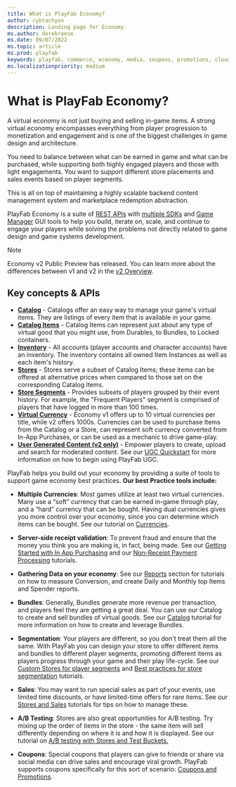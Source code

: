 ```yaml
---
title: What is PlayFab Economy?
author: cybtachyon
description: Landing page for Economy.
ms.author: derekreese
ms.date: 09/07/2022
ms.topic: article
ms.prod: playfab
keywords: playfab, commerce, economy, media, coupons, promotions, cloudscript
ms.localizationpriority: medium
---
```


# What is PlayFab Economy?

A virtual economy is not just buying and selling in-game items. A strong virtual economy encompasses everything from player progression to monetization and engagement and is one of the biggest challenges in game design and architecture.

You need to balance between what can be earned in game and what can be purchased, while supporting both highly engaged players and those with light engagements. You want to support different store placements and sales events based on player segments.

This is all on top of maintaining a highly scalable backend content management system and marketplace redemption abstraction.

PlayFab Economy is a suite of [REST APIs](/rest/api/playfab/economy) with [multiple SDKs](../sdks/playfab-sdk-intro.md) and [Game Manager](../gamemanager/index.md) GUI tools to help you build, iterate on, scale, and continue to engage your players while solving the problems not directly related to game design and game systems development.

> [!NOTE]
> Economy v2 Public Preview has released. You can learn more about the differences between v1 and v2 in the [v2 Overview](economy-v2/overview.md).

## Key concepts & APIs

* **[Catalog](economy/items/catalogs.md)** - Catalogs offer an easy way to manage your game's virtual items. They are listings of every item that is available in your game.
* **[Catalog Items](economy/items/index.md)** - Catalog Items can represent just about any type of virtual good that you might use, from Durables, to Bundles, to Locked containers.
* **[Inventory](economy/items/index.md)** - All accounts (player accounts and character accounts) have an inventory. The inventory contains all owned Item Instances as well as each item's history.
* **[Stores](economy/stores/index.md)** - Stores serve a subset of Catalog Items; these items can be offered at alternative prices when compared to those set on the corresponding Catalog Items.  
* **[Store Segments](economy/tutorials/best-practices-for-store-segmentation.md)** - Provides subsets of players grouped by their event history. For example, the "Frequent Players" segment is comprised of players that have logged in more than 100 times.
* **[Virtual Currency](economy/tutorials/currencies.md)** - Economy v1 offers up to 10 virtual currencies per title, while v2 offers 1000s. Currencies can be used to purchase Items from the Catalog or a Store, can represent soft currency converted from In-App Purchases, or can be used as a mechanic to drive game-play.
* **[User Generated Content (v2 only)](economy-v2/ugc/index.md)** - Empower players to create, upload and search for moderated content. See our [UGC Quickstart](economy-v2/ugc/quickstart.md) for more information on how to begin using PlayFab UGC.

PlayFab helps you build out your economy by providing a suite of tools to support game economy best practices.
**Our best Practice tools include:**

* **Multiple Currencies**: Most games utilize at least two virtual currencies. Many use a “soft” currency that can be earned in-game through play, and a “hard” currency that can be bought. Having dual currencies gives you more control over your economy, since you can determine which items can be bought. See our tutorial on [Currencies](economy/tutorials/currencies.md).

* **Server-side receipt validation**: To prevent fraud and ensure that the money you think you are making is, in fact, being made. See our [Getting Started with In App Purchasing](economy/tutorials/getting-started-with-unity-iap-android.md) and our [Non-Receipt Payment Processing](economy/tutorials/non-receipt-payment-processing.md) tutorials.

* **Gathering Data on your economy**: See our [Reports](analytics/reports/index.md) section for tutorials on how to measure Conversion, and create Daily and Monthly top Items and Spender reports.

* **Bundles**: Generally, Bundles generate more revenue per transaction, and players feel they are getting a great deal. You can use our Catalog to create and sell bundles of virtual goods. See our [Catalog](economy/items/catalogs.md) tutorial for more information on how to create and leverage Bundles.

* **Segmentation**: Your players are different, so you don't treat them all the same. With PlayFab you can design your store to offer different items and bundles to different player segments, promoting different items as players progress through your game and their play life-cycle. See our [Custom Stores for player segments](economy/tutorials/custom-stores-for-player-segments.md) and [Best practices for store segmentation](economy/tutorials/best-practices-for-store-segmentation.md) tutorials.

* **Sales**: You may want to run special sales as part of your events, use limited time discounts, or have limited-time offers for rare items. See our [Stores and Sales](economy/tutorials/stores-and-sales.md) tutorials for tips on how to manage these.  

* **A/B Testing**: Stores are also great opportunities for A/B testing. Try mixing up the order of items in the store - the same item will sell differently depending on where it is and how it is displayed. See our tutorial on [A/B testing with Stores and Test Buckets.](analytics/ab-testing/ab-testing-with-stores-and-test-buckets.md)

* **Coupons**: Special coupons that players can give to friends or share via social media can drive sales and encourage viral growth. PlayFab supports coupons specifically for this sort of scenario:  [Coupons and Promotions](economy/tutorials/coupons-and-promotions.md).

